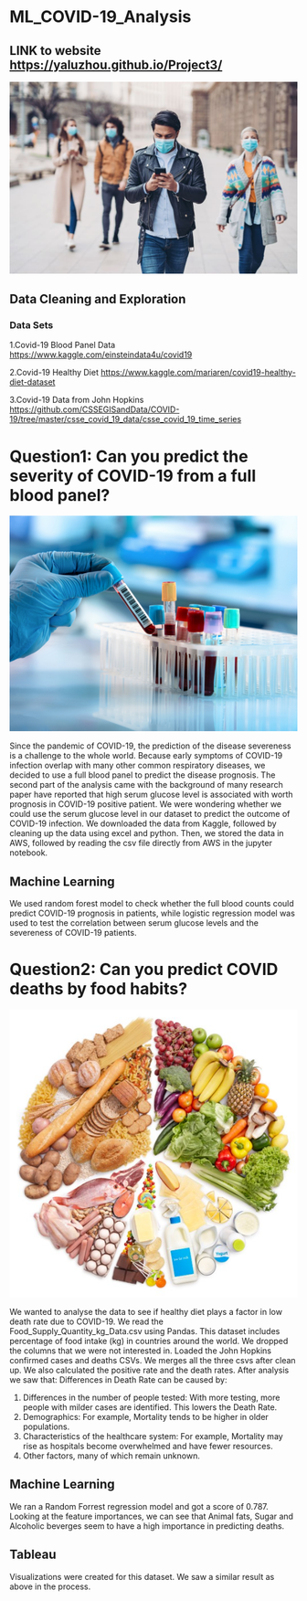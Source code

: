 # ML_COVID-19_Analysis
## LINK to website https://yaluzhou.github.io/Project3/

![covid](GettyImages-1214886737_e4ebdc2f-6f02-44dc-9714-f55b850b58c9-prv.jpg)

## Data Cleaning and Exploration

### Data Sets
1.Covid-19 Blood Panel Data 
https://www.kaggle.com/einsteindata4u/covid19

2.Covid-19 Healthy Diet
https://www.kaggle.com/mariaren/covid19-healthy-diet-dataset

3.Covid-19 Data from John Hopkins  
https://github.com/CSSEGISandData/COVID-19/tree/master/csse_covid_19_data/csse_covid_19_time_series

# Question1: Can you predict the severity of COVID-19 from a full blood panel?
![blood](shutterstock_1114244621.jpg)

Since the pandemic of COVID-19, the prediction of the disease severeness is a challenge to the whole world. Because early symptoms of COVID-19 infection overlap with many other common respiratory diseases, we decided to use a full blood panel to predict the disease prognosis.
The second part of the analysis came with the background of many research paper have reported that high serum glucose level is associated with worth prognosis in COVID-19 positive patient. We were wondering whether we could use the serum glucose level in our dataset to predict the outcome of COVID-19 infection.
We downloaded the data from Kaggle, followed by cleaning up the data using excel and python. Then, we stored the data in AWS, followed by reading the csv file directly from AWS in the jupyter notebook.

## Machine Learning
We used random forest model to check whether the full blood counts could predict COVID-19 prognosis in patients, while logistic regression model was used to test the correlation between serum glucose levels and the severeness of COVID-19 patients.

# Question2: Can you predict COVID deaths by food habits?
![food](food-pyramid.jpg)

We wanted to analyse the data to see if healthy diet plays a factor in low death rate due to COVID-19.
We read the Food_Supply_Quantity_kg_Data.csv using Pandas. This dataset includes percentage of food intake (kg) in countries around the world.
We dropped the columns that we were not interested in. Loaded the John Hopkins confirmed cases and deaths CSVs. We merges all the three csvs after clean up.
We also calculated the positive rate and the death rates. 
After analysis we saw that:
Differences in Death Rate can be caused by:
  1. Differences in the number of people tested: With more testing, more people with milder cases are identified. This lowers the Death Rate. 
  2. Demographics: For example, Mortality tends to be higher in older populations.
  3. Characteristics of the healthcare system: For example, Mortality may rise as hospitals become overwhelmed and have fewer resources.
  4. Other factors, many of which remain unknown.
  
 ## Machine Learning
 We ran a Random Forrest regression model and got a score of 0.787.
 Looking at the feature importances, we can see that Animal fats, Sugar and Alcoholic beverges seem to have a high importance in predicting deaths.
 
 ## Tableau
 Visualizations were created for this dataset. We saw a similar result as above in the process. 
 
 

